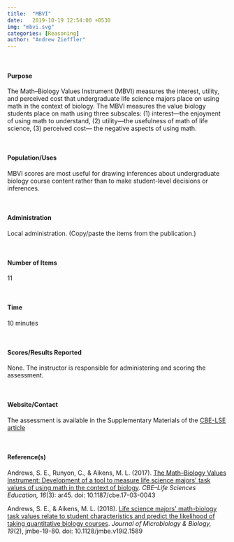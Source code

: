 ```yaml
---
title:  "MBVI"
date:   2019-10-19 12:54:00 +0530
img: "mbvi.svg"
categories: [Reasoning]
author: "Andrew Zieffler"
---
```


<br />

#### Purpose

The Math–Biology Values Instrument (MBVI) measures the interest, utility, and perceived cost that undergraduate life science majors place on using math in the context of biology. The MBVI measures the value biology students place on math using three subscales: (1) interest&mdash;the enjoyment of using math to understand, (2) utility&mdash;the usefulness of math of life science, (3) perceived cost&mdash; the negative aspects of using math.

<p style="margin-bottom:50px;"> </p>

#### Population/Uses

MBVI scores are most useful for drawing inferences about undergraduate biology course content rather than to make student-level decisions or inferences. 

<p style="margin-bottom:50px;"> </p>

#### Administration

Local administration. (Copy/paste the items from the publication.)

<p style="margin-bottom:50px;"> </p>

#### Number of Items

11

<p style="margin-bottom:50px;"> </p>

#### Time

10 minutes 

<p style="margin-bottom:50px;"> </p>

#### Scores/Results Reported

None. The instructor is responsible for administering and scoring the assessment.

<p style="margin-bottom:50px;"> </p>

#### Website/Contact

The assessment is available in the Supplementary Materials of the [CBE-LSE article](https://www.ncbi.nlm.nih.gov/pmc/articles/PMC5589425/)

<p style="margin-bottom:50px;"> </p>

#### Reference(s)

Andrews, S. E., Runyon, C., &amp; Aikens, M. L. (2017). [The Math–Biology Values Instrument: Development of a tool to measure life science majors' task values of using math in the context of biology](https://www.ncbi.nlm.nih.gov/pmc/articles/PMC5589425/). *CBE–Life Sciences Education, 16*(3): ar45. doi: 10.1187/cbe.17-03-0043 

Andrews, S. E., &amp; Aikens, M. L. (2018). [Life science majors' math-biology task values relate to student characteristics and predict the likelihood of taking quantitative biology courses](https://www.ncbi.nlm.nih.gov/pmc/articles/PMC6067041/). *Journal of Microbiology &amp; Biology, 19*(2),  jmbe-19-80. doi: 10.1128/jmbe.v19i2.1589



